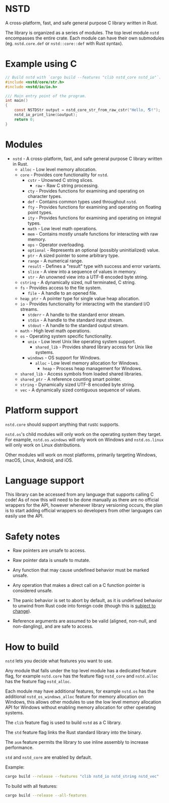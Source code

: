 # NSTD
A cross-platform, fast, and safe general purpose C library written in Rust.

The library is organized as a series of modules. The top level module `nstd` encompasses the entire
crate. Each module can have their own submodules (eg. `nstd.core.def` or `nstd::core::def` with
Rust syntax).

# Example using C
```c
// Build nstd with `cargo build --features "clib nstd_core nstd_io"`.
#include <nstd/core/str.h>
#include <nstd/io/io.h>

/// Main entry point of the program.
int main()
{
    const NSTDStr output = nstd_core_str_from_raw_cstr("Hello, 🌎!");
    nstd_io_print_line(&output);
    return 0;
}
```

# Modules
- `nstd` - A cross-platform, fast, and safe general purpose C library written in Rust.
    - `alloc` - Low level memory allocation.
    - `core` - Provides core functionality for `nstd`.
        - `cstr` - Unowned C string slices.
            - `raw` - Raw C string processing.
        - `cty` - Provides functions for examining and operating on character types.
        - `def` - Contains common types used throughout `nstd`.
        - `fty` - Provides functions for examining and operating on floating point types.
        - `ity` - Provides functions for examining and operating on integral types.
        - `math` - Low level math operations.
        - `mem` - Contains mostly unsafe functions for interacting with raw memory.
        - `ops` - Operator overloading.
        - `optional` - Represents an optional (possibly uninitialized) value.
        - `ptr` - A sized pointer to some arbitrary type.
        - `range` - A numerical range.
        - `result` - Defines a "result" type with success and error variants.
        - `slice` - A view into a sequence of values in memory.
        - `str` - An unowned view into a UTF-8 encoded byte string.
    - `cstring` - A dynamically sized, null terminated, C string.
    - `fs` - Provides access to the file system.
        - `file` - A handle to an opened file.
    - `heap_ptr` - A pointer type for single value heap allocation.
    - `io` - Provides functionality for interacting with the standard I/O streams.
        - `stderr` - A handle to the standard error stream.
        - `stdin` - A handle to the standard input stream.
        - `stdout` - A handle to the standard output stream.
    - `math` - High level math operations.
    - `os` - Operating system specific functionality.
        - `unix` - Low level Unix like operating system support.
            - `shared_lib` - Provides shared library access for Unix like systems.
        - `windows` - OS support for Windows.
            - `alloc` - Low level memory allocation for Windows.
                - `heap` - Process heap management for Windows.
    - `shared_lib` - Access symbols from loaded shared libraries.
    - `shared_ptr` - A reference counting smart pointer.
    - `string` - Dynamically sized UTF-8 encoded byte string.
    - `vec` - A dynamically sized contiguous sequence of values.

# Platform support
`nstd.core` should support anything that rustc supports.

`nstd.os`'s child modules will only work on the operating system they target. For example,
`nstd.os.windows` will only work on Windows and `nstd.os.linux` will only work on Linux
distributions.

Other modules will work on most platforms, primarily targeting Windows, macOS,
Linux, Android, and iOS.

# Language support
This library can be accessed from any language that supports calling C code! As of now this will
need to be done manually as there are no official wrappers for the API, however whenever library
versioning occurs, the plan is to start adding official wrappers so developers from other languages
can easily use the API.

# Safety notes

- Raw pointers are unsafe to access.

- Raw pointer data is unsafe to mutate.

- Any function that may cause undefined behavior must be marked unsafe.

- Any operation that makes a direct call on a C function pointer is considered unsafe.

- The panic behavior is set to abort by default, as it is undefined behavior to unwind from Rust
code into foreign code (though this is
[subject to change](https://rust-lang.github.io/rfcs/2945-c-unwind-abi.html)).

- Reference arguments are assumed to be valid (aligned, non-null, and non-dangling), and are safe
to access.

# How to build
`nstd` lets you decide what features you want to use.

Any module that falls under the top level module has a dedicated feature flag, for example
`nstd.core` has the feature flag `nstd_core` and `nstd.alloc` has the feature flag `nstd_alloc`.

Each module may have additional features, for example `nstd.os` has the additional
`nstd_os_windows_alloc` feature for memory allocation on Windows, this allows other modules to use
the low level memory allocation API for Windows without enabling memory allocation for other
operating systems.

The `clib` feature flag is used to build `nstd` as a C library.

The `std` feature flag links the Rust standard library into the binary.

The `asm` feature permits the library to use inline assembly to increase performance.

`std` and `nstd_core` are enabled by default.

Example:
```sh
cargo build --release --features "clib nstd_io nstd_string nstd_vec"
```

To build with all features:
```sh
cargo build --release --all-features
```
